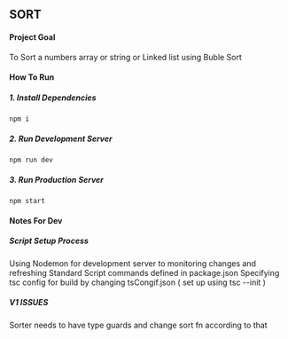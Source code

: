## SORT

#### Project Goal

To Sort a numbers array or string or Linked list using Buble Sort

#### How To Run

##### 1. Install Dependencies

`npm i
`

##### 2. Run Development Server

`npm run dev
`

##### 3. Run Production Server

`npm start
`

#### Notes For Dev

##### Script Setup Process

Using Nodemon for development server to monitoring changes and refreshing
Standard Script commands defined in package.json
Specifying tsc config for build by changing tsCongif.json ( set up using tsc --init )

##### V1 ISSUES

Sorter needs to have type guards and change sort fn according to that
